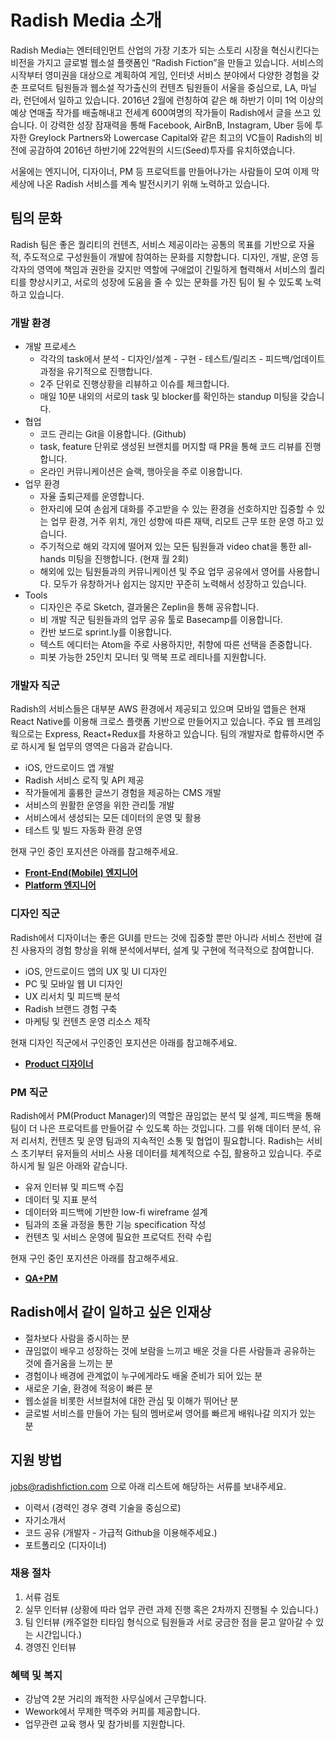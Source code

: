 # Radish Media 소개

Radish Media는 엔터테인먼트 산업의 가장 기초가 되는 스토리 시장을 혁신시킨다는 비전을 가지고 글로벌 웹소설 플랫폼인 “Radish Fiction”을 만들고 있습니다. 서비스의 시작부터 영미권을 대상으로 계획하여 게임, 인터넷 서비스 분야에서 다양한 경험을 갖춘 프로덕트 팀원들과 웹소설 작가출신의 컨텐츠 팀원들이 서울을 중심으로, LA, 마닐라, 런던에서 일하고 있습니다. 2016년 2월에 런칭하여 같은 해 하반기 이미 1억 이상의 예상 연매출 작가를 배출해내고 전세계 600여명의 작가들이 Radish에서 글을 쓰고 있습니다. 이 강력한 성장 잠재력을 통해 Facebook, AirBnB, Instagram, Uber 등에  투자한  Greylock Partners와 Lowercase Capital와 같은 최고의 VC들이 Radish의 비전에 공감하여 2016년 하반기에 22억원의 시드(Seed)투자를 유치하였습니다.

서울에는 엔지니어, 디자이너, PM 등 프로덕트를 만들어나가는 사람들이 모여 이제 막 세상에 나온 Radish 서비스를 계속 발전시키기 위해 노력하고 있습니다.


## 팀의 문화

Radish 팀은 좋은 퀄리티의 컨텐츠, 서비스 제공이라는 공통의 목표를 기반으로 자율적, 주도적으로 구성원들이 개발에 참여하는 문화를 지향합니다. 디자인, 개발, 운영 등 각자의 영역에 책임과 권한을 갖지만 역할에 구애없이 긴밀하게 협력해서 서비스의 퀄리티를 향상시키고, 서로의 성장에 도움을 줄 수 있는 문화를 가진 팀이 될 수 있도록 노력하고 있습니다.

### 개발 환경

- 개발 프로세스
  - 각각의 task에서 분석 - 디자인/설계 - 구현 - 테스트/릴리즈 - 피드백/업데이트 과정을 유기적으로 진행합니다.
  - 2주 단위로 진행상황을 리뷰하고 이슈를 체크합니다.
  - 매일 10분 내외의 서로의 task 및 blocker를 확인하는 standup 미팅을 갖습니다.
- 협업
  - 코드 관리는 Git을 이용합니다. (Github)
  - task, feature 단위로 생성된 브랜치를 머지할 때 PR을 통해 코드 리뷰를 진행합니다.
  - 온라인 커뮤니케이션은 슬랙, 행아웃을 주로 이용합니다.
- 업무 환경
  - 자율 출퇴근제를 운영합니다.
  - 한자리에 모여 손쉽게 대화를 주고받을 수 있는 환경을 선호하지만 집중할 수 있는 업무 환경, 거주 위치, 개인 성향에 따른 재택, 리모트 근무 또한 운영 하고 있습니다.
  - 주기적으로 해외 각지에 떨어져 있는 모든 팀원들과 video chat을 통한 all-hands 미팅을 진행합니다. (현재 월 2회)
  - 해외에 있는 팀원들과의 커뮤니케이션 및 주요 업무 공유에서 영어를 사용합니다. 모두가 유창하거나 쉽지는 않지만 꾸준히 노력해서 성장하고 있습니다.
- Tools
  - 디자인은 주로 Sketch, 결과물은 Zeplin을 통해 공유합니다.
  - 비 개발 직군 팀원들과의 업무 공유 툴로 Basecamp를 이용합니다.
  - 칸반 보드로 sprint.ly를 이용합니다.
  - 텍스트 에디터는 Atom을 주로 사용하지만, 취향에 따른 선택을 존중합니다.
  - 피봇 가능한 25인치 모니터 및 맥북 프로 레티나를 지원합니다.

### 개발자 직군

Radish의 서비스들은 대부분 AWS 환경에서 제공되고 있으며 모바일 앱들은 현재 React Native를 이용해 크로스 플랫폼 기반으로 만들어지고 있습니다. 주요 웹 프레임웍으로는 Express, React+Redux를 차용하고 있습니다. 팀의 개발자로 합류하시면 주로 하시게 될 업무의 영역은 다음과 같습니다.

- iOS, 안드로이드 앱 개발
- Radish 서비스 로직 및 API 제공
- 작가들에게 훌륭한 글쓰기 경험을 제공하는 CMS 개발
- 서비스의 원활한 운영을 위한 관리툴 개발
- 서비스에서 생성되는 모든 데이터의 운영 및 활용
- 테스트 및 빌드 자동화 환경 운영

현재 구인 중인 포지션은 아래를 참고해주세요.

- **[Front-End(Mobile) 엔지니어](https://github.com/radishmedia/team/blob/master/frontend.md)**
- **[Platform 엔지니어](https://github.com/radishmedia/team/blob/master/backend.md)**


### 디자인 직군

Radish에서 디자이너는 좋은 GUI를 만드는 것에 집중할 뿐만 아니라 서비스 전반에 걸친 사용자의 경험 향상을 위해 분석에서부터, 설계 및 구현에 적극적으로 참여합니다.

- iOS, 안드로이드 앱의 UX 및 UI 디자인
- PC 및 모바일 웹 UI 디자인
- UX 리서치 및 피드백 분석
- Radish 브랜드 경험 구축
- 마케팅 및 컨텐츠 운영 리소스 제작

현재 디자인 직군에서 구인중인 포지션은 아래를 참고해주세요.

- **[Product 디자이너](https://github.com/radishmedia/team/blob/master/productdesigner.md)**


### PM 직군

Radish에서 PM(Product Manager)의 역할은 끊임없는 분석 및 설계, 피드백을 통해 팀이 더 나은 프로덕트를 만들어갈 수 있도록 하는 것입니다. 그를 위해 데이터 분석, 유저 리서치, 컨텐츠 및 운영 팀과의 지속적인 소통 및 협업이 필요합니다. Radish는 서비스 초기부터 유저들의 서비스 사용 데이터를 체계적으로 수집, 활용하고 있습니다. 주로 하시게 될 일은 아래와 같습니다.

- 유저 인터뷰 및 피드백 수집
- 데이터 및 지표 분석
- 데이터와 피드백에 기반한 low-fi wireframe 설계
- 팀과의 조율 과정을 통한 기능 specification 작성
- 컨텐츠 및 서비스 운영에 필요한 프로덕트 전략 수립

현재 구인 중인 포지션은 아래를 참고해주세요.

- **[QA+PM](https://github.com/radishmedia/team/blob/master/pm.md)**


## Radish에서 같이 일하고 싶은 인재상

- 절차보다 사람을 중시하는 분
- 끊임없이 배우고 성장하는 것에 보람을 느끼고 배운 것을 다른 사람들과 공유하는 것에 즐거움을 느끼는 분
- 경험이나 배경에 관계없이 누구에게라도 배울 준비가 되어 있는 분
- 새로운 기술, 환경에 적응이 빠른 분
- 웹소설을 비롯한 서브컬처에 대한 관심 및 이해가 뛰어난 분
- 글로벌 서비스를 만들어 가는 팀의 멤버로써 영어를 빠르게 배워나갈 의지가 있는 분



## 지원 방법

jobs@radishfiction.com 으로 아래 리스트에 해당하는 서류를 보내주세요. 

- 이력서 (경력인 경우 경력 기술을 중심으로)
- 자기소개서
- 코드 공유 (개발자 - 가급적 Github을 이용해주세요.) 
- 포트폴리오 (디자이너)


### 채용 절차

1. 서류 검토
2. 실무 인터뷰 (상황에 따라 업무 관련 과제 진행 혹은 2차까지 진행될 수 있습니다.)
3. 팀 인터뷰 (캐주얼한 티타임 형식으로 팀원들과 서로 궁금한 점을 묻고 알아갈 수 있는 시간입니다.)
4. 경영진 인터뷰


### 혜택 및 복지

- 강남역 2분 거리의 쾌적한 사무실에서 근무합니다.
- Wework에서 무제한 맥주와 커피를 제공합니다.
- 업무관련 교육 행사 및 참가비를 지원합니다.

